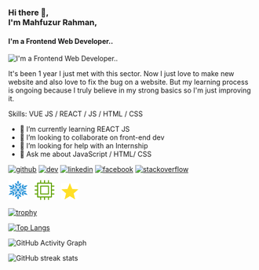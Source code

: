 ### Hi there 👋, <br> I'm **Mahfuzur Rahman**,
#### I'm a Frontend Web Developer..
![I'm a Frontend Web Developer..](https://cdn.xxl.thumbs.canstockphoto.com/front-end-development-minimal-infographic-banner-vector-front-end-development-minimal-infographic-vector-clipart_csp83928502.jpg)

It's been 1 year I just met with this sector. Now I just love to make new website and also love to fix the bug on a website. But my learning process is ongoing because I truly believe in my strong basics so I'm just improving it. 

Skills: VUE JS / REACT / JS / HTML / CSS

- 🌱 I’m currently learning REACT JS 
- 👯 I’m looking to collaborate on front-end dev  
- 🤔 I’m looking for help with an Internship 
- 💬 Ask me about JavaScript / HTML/ CSS 


[<img src='https://cdn.jsdelivr.net/npm/simple-icons@3.0.1/icons/github.svg' alt='github' height='40'>](https://github.com/https://github.com/mahfuzurrahman01)  [<img src='https://cdn.jsdelivr.net/npm/simple-icons@3.0.1/icons/hashnode.svg' alt='dev' height='40'>](https://hashnode.com/@mahfuz01)  [<img src='https://cdn.jsdelivr.net/npm/simple-icons@3.0.1/icons/linkedin.svg' alt='linkedin' height='40'>](https://www.linkedin.com/in/https://www.linkedin.com/in/mahfuzur-rahman01//)  [<img src='https://cdn.jsdelivr.net/npm/simple-icons@3.0.1/icons/facebook.svg' alt='facebook' height='40'>](https://www.facebook.com/https://www.facebook.com/abir.hossin.313)  [<img src='https://cdn.jsdelivr.net/npm/simple-icons@3.0.1/icons/stackoverflow.svg' alt='stackoverflow' height='40'>](https://stackoverflow.com/users/https://stackoverflow.com/users/19964389/muhammad-mahfuzur-rahman)  

<a href='https://archiveprogram.github.com/'><img src='https://raw.githubusercontent.com/acervenky/animated-github-badges/master/assets/acbadge.gif' width='40' height='40'></a> <a href='https://docs.github.com/en/developers'><img src='https://raw.githubusercontent.com/acervenky/animated-github-badges/master/assets/devbadge.gif' width='40' height='40'></a> <a href='https://stars.github.com/'><img src='https://raw.githubusercontent.com/acervenky/animated-github-badges/master/assets/starbadge.gif' width='35' height='35'></a> 

[![trophy](https://github-profile-trophy.vercel.app/?username=https://github.com/mahfuzurrahman01)](https://github.com/ryo-ma/github-profile-trophy)

[![Top Langs](https://github-readme-stats.vercel.app/api/top-langs/?username=https://github.com/mahfuzurrahman01)](https://github.com/anuraghazra/github-readme-stats)

![GitHub Activity Graph](https://activity-graph.herokuapp.com/graph?username=https://github.com/mahfuzurrahman01)  

![GitHub streak stats](https://github-readme-streak-stats.herokuapp.com/?user=https://github.com/mahfuzurrahman01)  



